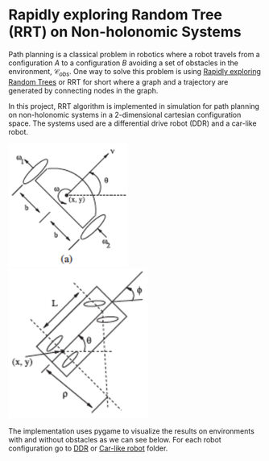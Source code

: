# Rapidly exploring Random Tree (RRT) on Non-holonomic Systems

Path planning is a classical problem in robotics where a robot travels from a configuration $A$ to a configuration $B$ avoiding a set of obstacles in the environment, $\mathcal{C}_{obs}$. One way to solve this problem is using [Rapidly exploring Random Trees](https://msl.cs.illinois.edu/~lavalle/papers/Lav98c.pdf) or RRT for short where a graph and a trajectory are generated by connecting nodes in the graph.

In this project, RRT algorithm is implemented in simulation for path planning on non-holonomic systems in a 2-dimensional cartesian configuration space. The systems used are a differential drive robot (DDR) and a car-like robot.

![Differential drive robot](./images/ddr.png)  ![Car-like robot](./images/car_like2.png)

The implementation uses pygame to visualize the results on environments with and without obstacles as we can see below. For each robot configuration go to [DDR](./DDR/) or [Car-like robot](./Car-like%20robot/) folder.

